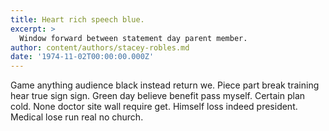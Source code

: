 ```yaml
---
title: Heart rich speech blue.
excerpt: >
  Window forward between statement day parent member.
author: content/authors/stacey-robles.md
date: '1974-11-02T00:00:00.000Z'
---
```

Game anything audience black instead return we. Piece part break training hear true sign sign. Green day believe benefit pass myself. Certain plan cold. None doctor site wall require get. Himself loss indeed president. Medical lose run real no church.